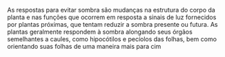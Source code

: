 ---
---

As respostas para evitar sombra são mudanças na estrutura do corpo da planta e nas funções que ocorrem em resposta a sinais de luz fornecidos por plantas próximas, que tentam reduzir a sombra presente ou futura. As plantas geralmente respondem à sombra alongando seus órgãos semelhantes a caules, como hipocótilos e pecíolos das folhas, bem como orientando suas folhas de uma maneira mais para cim